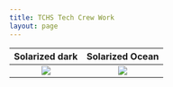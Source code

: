 ```yaml
---
title: TCHS Tech Crew Work
layout: page
---
```


Solarized dark             |  Solarized Ocean
:-------------------------:|:-------------------------:
![](https://toddr.org/assets/images/t-logo.png)  |  ![](https://toddr.org/assets/images/t-logo.png)
